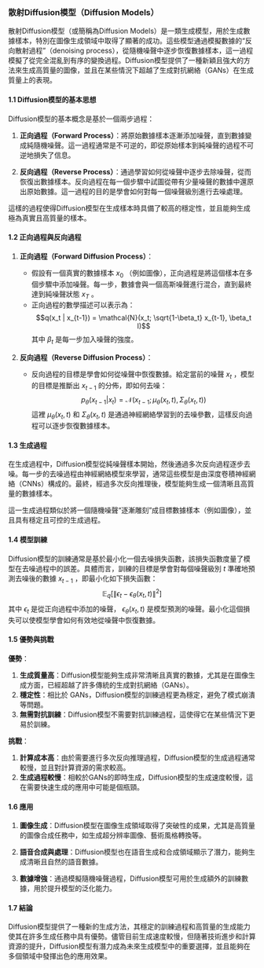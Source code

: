 ### 散射Diffusion模型（Diffusion Models）

散射Diffusion模型（或簡稱為Diffusion Models）是一類生成模型，用於生成數據樣本，特別在圖像生成領域中取得了顯著的成功。這些模型通過模擬數據的“反向散射過程”（denoising process），從隨機噪聲中逐步恢復數據樣本，這一過程模擬了從完全混亂到有序的變換過程。Diffusion模型提供了一種新穎且強大的方法來生成高質量的圖像，並且在某些情況下超越了生成對抗網絡（GANs）在生成質量上的表現。

#### 1.1 Diffusion模型的基本思想

Diffusion模型的基本概念是基於一個兩步過程：
1. **正向過程（Forward Process）**：將原始數據樣本逐漸添加噪聲，直到數據變成純隨機噪聲。這一過程通常是不可逆的，即從原始樣本到純噪聲的過程不可逆地損失了信息。
   
2. **反向過程（Reverse Process）**：通過學習如何從噪聲中逐步去除噪聲，從而恢復出數據樣本。反向過程在每一個步驟中試圖從帶有少量噪聲的數據中還原出原始數據。這一過程的目的是學會如何對每一個噪聲級別進行去噪處理。

這樣的過程使得Diffusion模型在生成樣本時具備了較高的穩定性，並且能夠生成極為真實且高質量的樣本。

#### 1.2 正向過程與反向過程

1. **正向過程（Forward Diffusion Process）**：
   - 假設有一個真實的數據樣本  $x_0$ （例如圖像），正向過程是將這個樣本在多個步驟中添加噪聲。每一步，數據會與一個高斯噪聲進行混合，直到最終達到純噪聲狀態  $x_T$ 。
   - 正向過程的數學描述可以表示為：
     $$q(x_t | x_{t-1}) = \mathcal{N}(x_t; \sqrt{1-\beta_t} x_{t-1}, \beta_t I)$$
     其中  $\beta_t$  是每一步加入噪聲的強度。

2. **反向過程（Reverse Diffusion Process）**：
   - 反向過程的目標是學會如何從噪聲中恢復數據。給定當前的噪聲  $x_t$ ，模型的目標是推斷出  $x_{t-1}$  的分佈，即如何去噪：
     $$p_\theta(x_{t-1} | x_t) = \mathcal{N}(x_{t-1}; \mu_\theta(x_t, t), \Sigma_\theta(x_t, t))$$
     這裡  $\mu_\theta(x_t, t)$  和  $\Sigma_\theta(x_t, t)$  是通過神經網絡學習到的去噪參數，這樣反向過程可以逐步恢復數據樣本。

#### 1.3 生成過程

在生成過程中，Diffusion模型從純噪聲樣本開始，然後通過多次反向過程逐步去噪。每一步的去噪過程由神經網絡模型來學習，通常這些模型是由深度卷積神經網絡（CNNs）構成的。最終，經過多次反向推理後，模型能夠生成一個清晰且高質量的數據樣本。

這一生成過程類似於將一個隨機噪聲“逐漸雕刻”成目標數據樣本（例如圖像），並且具有穩定且可控的生成過程。

#### 1.4 模型訓練

Diffusion模型的訓練通常是基於最小化一個去噪損失函數，該損失函數度量了模型在去噪過程中的誤差。具體而言，訓練的目標是學會對每個噪聲級別  $t$  準確地預測去噪後的數據  $x_{t-1}$ ，即最小化如下損失函數：
$$\mathbb{E}_{q} \left[ \| \epsilon_t - \epsilon_\theta(x_t, t) \|^2 \right]$$
其中  $\epsilon_t$  是從正向過程中添加的噪聲， $\epsilon_\theta(x_t, t)$  是模型預測的噪聲。最小化這個損失可以使模型學會如何有效地從噪聲中恢復數據。

#### 1.5 優勢與挑戰

**優勢**：
1. **生成質量高**：Diffusion模型能夠生成非常清晰且真實的數據，尤其是在圖像生成方面，已經超越了許多傳統的生成對抗網絡（GANs）。
2. **穩定性**：相比於 GANs，Diffusion模型的訓練過程更為穩定，避免了模式崩潰等問題。
3. **無需對抗訓練**：Diffusion模型不需要對抗訓練過程，這使得它在某些情況下更易於訓練。

**挑戰**：
1. **計算成本高**：由於需要進行多次反向推理過程，Diffusion模型的生成過程通常較慢，並且對計算資源的需求較高。
2. **生成過程較慢**：相較於GANs的即時生成，Diffusion模型的生成速度較慢，這在需要快速生成的應用中可能是個瓶頸。

#### 1.6 應用

1. **圖像生成**：Diffusion模型在圖像生成領域取得了突破性的成果，尤其是高質量的圖像合成任務中，如生成超分辨率圖像、藝術風格轉換等。
   
2. **語音合成與處理**：Diffusion模型也在語音生成和合成領域顯示了潛力，能夠生成清晰且自然的語音數據。

3. **數據增強**：通過模擬隨機噪聲過程，Diffusion模型可用於生成額外的訓練數據，用於提升模型的泛化能力。

#### 1.7 結論

Diffusion模型提供了一種新的生成方法，其穩定的訓練過程和高質量的生成能力使其在許多生成任務中具有優勢。儘管目前生成速度較慢，但隨著技術進步和計算資源的提升，Diffusion模型有潛力成為未來生成模型中的重要選擇，並且能夠在多個領域中發揮出色的應用效果。